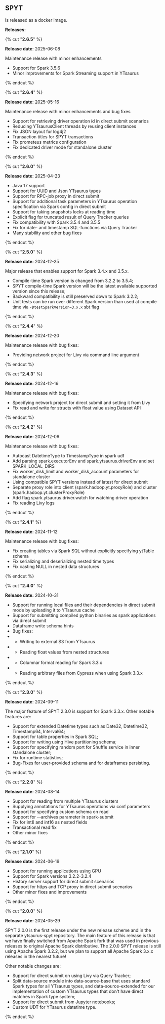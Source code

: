 ## SPYT


Is released as a docker image.




**Releases:**

{% cut "**2.6.5**" %}

**Release date:** 2025-06-08


Maintenance release with minor enhancements

- Support for Spark 3.5.6
- Minor improvements for Spark Streaming support in YTsaurus



{% endcut %}


{% cut "**2.6.4**" %}

**Release date:** 2025-05-16


Maintenance release with minor enhancements and bug fixes

- Support for retrieving driver operation id in direct submit scenarios
- Reducing YTsaurusClient threads by reusing client instances
- Fix JSON layout for log4j2
- Transaction titles for SPYT transactions
- Fix prometeus metrics configuration
- Fix dedicated driver mode for standalone cluster


{% endcut %}


{% cut "**2.6.0**" %}

**Release date:** 2025-04-23


- Java 17 support
- Support for UUID and Json YTsaurus types
- Support for RPC-job proxy in direct submit
- Support for additional task parameters in YTsaurus operation specification via Spark config in direct submit
- Support for taking snapshots locks at reading time
- Explicit flag for truncated result of Query Tracker queries
- Fix compatibility with Spark 3.5.4 and 3.5.5
- Fix for date- and timestamp SQL-functions via Query Tracker
- Many stability and other bug fixes

{% endcut %}


{% cut "**2.5.0**" %}

**Release date:** 2024-12-25


Major release that enables support for Spark 3.4.x and 3.5.x. 

- Compile-time Spark version is changed from 3.2.2 to 3.5.4;
- SPYT compile-time Spark version will be the latest available supported version since this release;
- Backward compatibility is still preserved down to Spark 3.2.2;
- Unit tests can be run over different Spark version than used at compile time via `-DtestSparkVersion=3.x.x` sbt flag


{% endcut %}


{% cut "**2.4.4**" %}

**Release date:** 2024-12-20


Maintenance release with bug fixes:

- Providing network project for Livy via command line argument


{% endcut %}


{% cut "**2.4.3**" %}

**Release date:** 2024-12-16


Maintenance release with bug fixes:

- Specifying network project for direct submit and setting it from Livy
- Fix read and write for structs with float value using Dataset API

{% endcut %}


{% cut "**2.4.2**" %}

**Release date:** 2024-12-06


Maintenance release with bug fixes:

- Autocast DatetimeType to TimestampType in spark udf
- Add parsing spark.executorEnv and spark.ytsaurus.driverEnv and set SPARK_LOCAL_DIRS
- Fix worker_disk_limit and worker_disk_account parameters for standalone cluster
- Using compatible SPYT versions instead of latest for direct submit
- Separate proxy role into client (spark.hadoop.yt.proxyRole) and cluster (spark.hadoop.yt.clusterProxyRole)
- Add flag spark.ytsaurus.driver.watch for watching driver operation
- Fix reading Livy logs

{% endcut %}


{% cut "**2.4.1**" %}

**Release date:** 2024-11-12


Maintenance release with bug fixes:

- Fix creating tables via Spark SQL without explicitly specifying ytTable schema
- Fix serializing and deserializing nested time types
- Fix casting NULL in nested data structures

{% endcut %}


{% cut "**2.4.0**" %}

**Release date:** 2024-10-31


* Support for running local files and their dependencies in direct submit mode by uploading it to YTsaurus cache
* Support for submitting compiled python binaries as spark applications via direct submit
* Dataframe write schema hints 
* Bug fixes:
* * Writing to external S3 from YTsaurus
* * Reading float values from nested structures
* * Columnar format reading for Spark 3.3.x
* * Reading arbitrary files from Cypress when using Spark 3.3.x

{% endcut %}


{% cut "**2.3.0**" %}

**Release date:** 2024-09-11


The major feature of SPYT 2.3.0 is support for Spark 3.3.x. Other notable features are:

* Support for extended Datetime types such as Date32, Datetime32, Timestamp64, Interval64;
* Support for table properties in Spark SQL;
* Support for writing using Hive partitioning schema;
* Support for specifying random port for Shuffle service in inner standalone cluster;
* Fix for runtime statistics;
* Bug-Fixes for user-provided schema and for dataframes persisting.

{% endcut %}


{% cut "**2.2.0**" %}

**Release date:** 2024-08-14


- Support for reading from multiple YTsaurus clusters
- Supplying annotations for YTsaurus operations via conf parameters
- Support for specifying custom schema on read
- Support for --archives parameter in spark-submit
- Fix for int8 and int16 as nested fields
- Transactional read fix
- Other minor fixes

{% endcut %}


{% cut "**2.1.0**" %}

**Release date:** 2024-06-19


* Support for running applications using GPU
* Support for Spark versions 3.2.2-3.2.4
* History server support for direct submit scenarios
* Support for https and TCP proxy in direct submit scenarios
* Other minor fixes and improvements


{% endcut %}


{% cut "**2.0.0**" %}

**Release date:** 2024-05-29


SPYT 2.0.0 is the first release under the new release scheme and in the separate ytsaurus-spyt repository. The main feature of this release is that we have finally switched from Apache Spark fork that was used in previous releases to original Apache Spark distributive. The 2.0.0 SPYT release is still using Apache Spark 3.2.2, but we plan to support all Apache Spark 3.x.x releases in the nearest future!

Other notable changes are:
- Support for direct submit on using Livy via Query Tracker;
- Split data-source module into data-source-base that uses standard Spark types for all YTsaurus types, and data-source-extended for our implementation of custom YTsaurus types that don't have direct matches in Spark type system;
- Support for direct submit from Jupyter notebooks;
- Custom UDT for YTsaurus datetime type.

{% endcut %}

